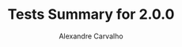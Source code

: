 ---
title: Tests Summary for 2.0.0
author: Alexandre Carvalho
menu_title: 2.0.0
category: surefire_reports
layout: iframe
iframe_url: /docs/2.0.0/junit/test/index.html
order: 5
---